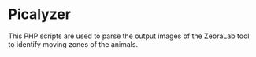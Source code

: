 # Picalyzer
This PHP scripts are used to parse the output images of the ZebraLab tool to identify moving zones of the animals.
